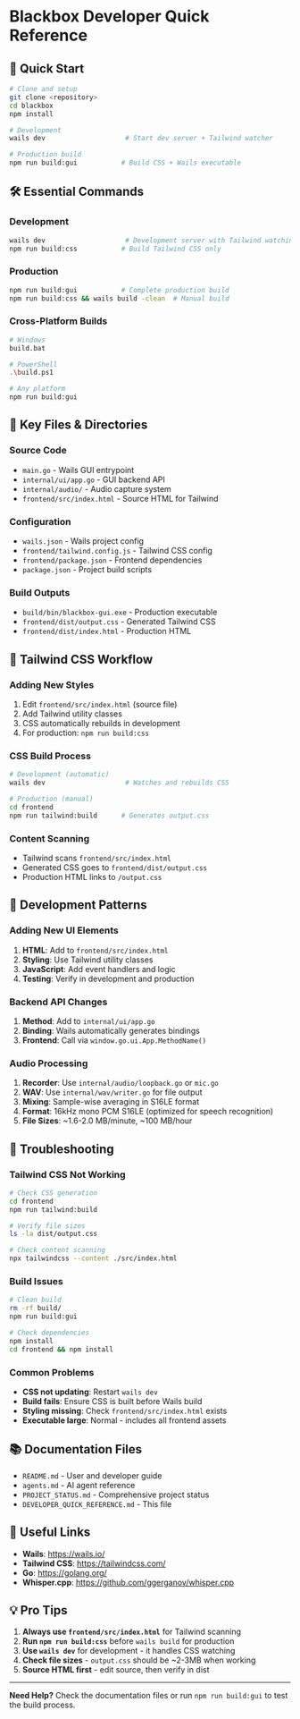 # Blackbox Developer Quick Reference

## 🚀 **Quick Start**

```bash
# Clone and setup
git clone <repository>
cd blackbox
npm install

# Development
wails dev                    # Start dev server + Tailwind watcher

# Production build
npm run build:gui           # Build CSS + Wails executable
```

## 🛠️ **Essential Commands**

### **Development**
```bash
wails dev                    # Development server with Tailwind watching
npm run build:css           # Build Tailwind CSS only
```

### **Production**
```bash
npm run build:gui           # Complete production build
npm run build:css && wails build -clean  # Manual build
```

### **Cross-Platform Builds**
```bash
# Windows
build.bat

# PowerShell
.\build.ps1

# Any platform
npm run build:gui
```

## 📁 **Key Files & Directories**

### **Source Code**
- `main.go` - Wails GUI entrypoint
- `internal/ui/app.go` - GUI backend API
- `internal/audio/` - Audio capture system
- `frontend/src/index.html` - Source HTML for Tailwind

### **Configuration**
- `wails.json` - Wails project config
- `frontend/tailwind.config.js` - Tailwind CSS config
- `frontend/package.json` - Frontend dependencies
- `package.json` - Project build scripts

### **Build Outputs**
- `build/bin/blackbox-gui.exe` - Production executable
- `frontend/dist/output.css` - Generated Tailwind CSS
- `frontend/dist/index.html` - Production HTML

## 🎨 **Tailwind CSS Workflow**

### **Adding New Styles**
1. Edit `frontend/src/index.html` (source file)
2. Add Tailwind utility classes
3. CSS automatically rebuilds in development
4. For production: `npm run build:css`

### **CSS Build Process**
```bash
# Development (automatic)
wails dev                    # Watches and rebuilds CSS

# Production (manual)
cd frontend
npm run tailwind:build      # Generates output.css
```

### **Content Scanning**
- Tailwind scans `frontend/src/index.html`
- Generated CSS goes to `frontend/dist/output.css`
- Production HTML links to `/output.css`

## 🔧 **Development Patterns**

### **Adding New UI Elements**
1. **HTML**: Add to `frontend/src/index.html`
2. **Styling**: Use Tailwind utility classes
3. **JavaScript**: Add event handlers and logic
4. **Testing**: Verify in development and production

### **Backend API Changes**
1. **Method**: Add to `internal/ui/app.go`
2. **Binding**: Wails automatically generates bindings
3. **Frontend**: Call via `window.go.ui.App.MethodName()`

### **Audio Processing**
1. **Recorder**: Use `internal/audio/loopback.go` or `mic.go`
2. **WAV**: Use `internal/wav/writer.go` for file output
3. **Mixing**: Sample-wise averaging in S16LE format
4. **Format**: 16kHz mono PCM S16LE (optimized for speech recognition)
5. **File Sizes**: ~1.6-2.0 MB/minute, ~100 MB/hour

## 🐛 **Troubleshooting**

### **Tailwind CSS Not Working**
```bash
# Check CSS generation
cd frontend
npm run tailwind:build

# Verify file sizes
ls -la dist/output.css

# Check content scanning
npx tailwindcss --content ./src/index.html
```

### **Build Issues**
```bash
# Clean build
rm -rf build/
npm run build:gui

# Check dependencies
npm install
cd frontend && npm install
```

### **Common Problems**
- **CSS not updating**: Restart `wails dev`
- **Build fails**: Ensure CSS is built before Wails build
- **Styling missing**: Check `frontend/src/index.html` exists
- **Executable large**: Normal - includes all frontend assets

## 📚 **Documentation Files**

- `README.md` - User and developer guide
- `agents.md` - AI agent reference
- `PROJECT_STATUS.md` - Comprehensive project status
- `DEVELOPER_QUICK_REFERENCE.md` - This file

## 🔗 **Useful Links**

- **Wails**: https://wails.io/
- **Tailwind CSS**: https://tailwindcss.com/
- **Go**: https://golang.org/
- **Whisper.cpp**: https://github.com/ggerganov/whisper.cpp

## 💡 **Pro Tips**

1. **Always use `frontend/src/index.html`** for Tailwind scanning
2. **Run `npm run build:css`** before `wails build` for production
3. **Use `wails dev`** for development - it handles CSS watching
4. **Check file sizes** - `output.css` should be ~2-3MB when working
5. **Source HTML first** - edit source, then verify in dist

---

**Need Help?** Check the documentation files or run `npm run build:gui` to test the build process.
